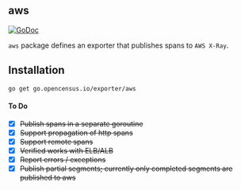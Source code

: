 aws
---

[![GoDoc][godoc-image]][godoc-url]

`aws` package defines an exporter that publishes spans to `AWS X-Ray`.

## Installation

```
go get go.opencensus.io/exporter/aws
```

#### To Do 

- [x] ~~Publish spans in a separate goroutine~~
- [x] ~~Support propagation of http spans~~
- [x] ~~Support remote spans~~
- [x] ~~Verified works with ELB/ALB~~
- [x] ~~Report errors / exceptions~~
- [x] ~~Publish partial segments; currently only completed segments are published to aws~~

[godoc-image]: https://godoc.org/github.com/census-instrumentation/opencensus-go-exporter-aws?status.svg
[godoc-url]: https://godoc.org/github.com/census-instrumentation/opencensus-go-exporter-aws
